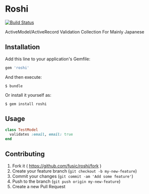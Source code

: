 # Roshi

[![Build Status](https://travis-ci.org/fusic/roshi.svg)](https://travis-ci.org/fusic/roshi)

ActiveModel/ActiveRecord Validation Collection For Mainly Japanese

## Installation

Add this line to your application's Gemfile:

```ruby
gem 'roshi'
```

And then execute:

    $ bundle

Or install it yourself as:

    $ gem install roshi

## Usage

```ruby
class TestModel
  validates :email, email: true
end
```

## Contributing

1. Fork it ( https://github.com/fusic/roshi/fork )
2. Create your feature branch (`git checkout -b my-new-feature`)
3. Commit your changes (`git commit -am 'Add some feature'`)
4. Push to the branch (`git push origin my-new-feature`)
5. Create a new Pull Request
